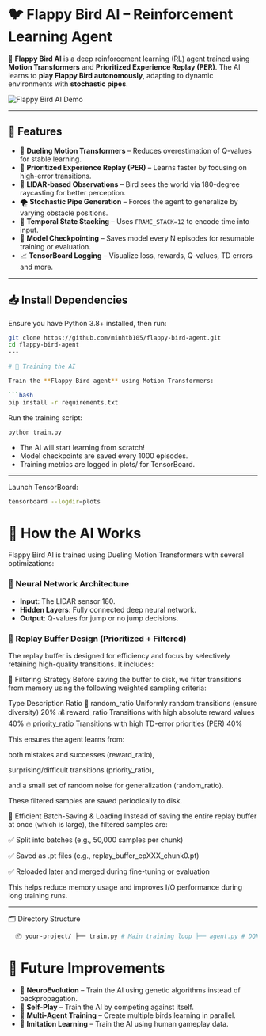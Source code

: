 # 🐦 Flappy Bird AI – Reinforcement Learning Agent

🚀 **Flappy Bird AI** is a deep reinforcement learning (RL) agent trained using **Motion Transformers** and **Prioritized Experience Replay (PER)**. The AI learns to **play Flappy Bird autonomously**, adapting to dynamic environments with **stochastic pipes**.

![Flappy Bird AI Demo](assets/demo.gif)  

---

## 🚀 Features
- 🧠 **Dueling Motion Transformers** – Reduces overestimation of Q-values for stable learning.
- 🎯 **Prioritized Experience Replay (PER)** – Learns faster by focusing on high-error transitions.
- 📡 **LIDAR-based Observations** – Bird sees the world via 180-degree raycasting for better perception.
- 🌪️ **Stochastic Pipe Generation** – Forces the agent to generalize by varying obstacle positions.
- 🧱 **Temporal State Stacking** – Uses `FRAME_STACK=12` to encode time into input.
- 💾 **Model Checkpointing** – Saves model every N episodes for resumable training or evaluation.
- 📈 **TensorBoard Logging** – Visualize loss, rewards, Q-values, TD errors and more.
---

## 📥 Install Dependencies
Ensure you have Python 3.8+ installed, then run:
```bash
git clone https://github.com/minhtb105/flappy-bird-agent.git
cd flappy-bird-agent
---

# 🤖 Training the AI

Train the **Flappy Bird agent** using Motion Transformers:

```bash
pip install -r requirements.txt
```

Run the training script:

```bash
python train.py
```

- The AI will start learning from scratch!  
- Model checkpoints are saved every 1000 episodes.  
- Training metrics are logged in plots/ for TensorBoard.
---

Launch TensorBoard:

```bash
tensorboard --logdir=plots
```

# 🔬 How the AI Works

Flappy Bird AI is trained using Dueling Motion Transformers with several optimizations:

### 🧠 Neural Network Architecture
- **Input**: The LIDAR sensor 180.
- **Hidden Layers**: Fully connected deep neural network.
- **Output**: Q-values for jump or no jump decisions.

### 🔁 Replay Buffer Design (Prioritized + Filtered)
The replay buffer is designed for efficiency and focus by selectively retaining high-quality transitions. It includes:

🧠 Filtering Strategy
Before saving the buffer to disk, we filter transitions from memory using the following weighted sampling criteria:

Type	Description	Ratio
🔄 random_ratio	Uniformly random transitions (ensure diversity)	20%
💰 reward_ratio	Transitions with high absolute reward values	40%
🔥 priority_ratio	Transitions with high TD-error priorities (PER)	40%

This ensures the agent learns from:

both mistakes and successes (reward_ratio),

surprising/difficult transitions (priority_ratio),

and a small set of random noise for generalization (random_ratio).

These filtered samples are saved periodically to disk.

💾 Efficient Batch-Saving & Loading
Instead of saving the entire replay buffer at once (which is large), the filtered samples are:

✅ Split into batches (e.g., 50,000 samples per chunk)

✅ Saved as .pt files (e.g., replay_buffer_epXXX_chunk0.pt)

✅ Reloaded later and merged during fine-tuning or evaluation

This helps reduce memory usage and improves I/O performance during long training runs.

---

🗂 Directory Structure
```bash 
  📦 your-project/ ├── train.py # Main training loop ├── agent.py # DQN agent logic ├── game.py # Flappy Bird environment ├── replay_buffer.py # Replay buffer with PER │ ├── configs/ │ ├── dqn_configs.py # DQN settings │ └── game_configs.py # Game settings │ ├── models/ # Saved models & checkpoints ├── plots/ # Reward, Q-value, loss, TD-error graphs ├── logs/ # logs 
``` 

# 🚀 Future Improvements

- 🔹 **NeuroEvolution** – Train the AI using genetic algorithms instead of backpropagation.
- 🔹 **Self-Play** – Train the AI by competing against itself.
- 🔹 **Multi-Agent Training** – Create multiple birds learning in parallel.
- 🔹 **Imitation Learning** – Train the AI using human gameplay data.

